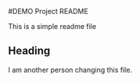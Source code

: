 #DEMO Project README

This is a simple readme file

## Heading

I am another person changing this file.
